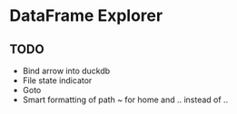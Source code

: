 # DataFrame Explorer

## TODO

- Bind arrow into duckdb
- File state indicator
- Goto
- Smart formatting of path ~ for home and ‥ instead of .. 